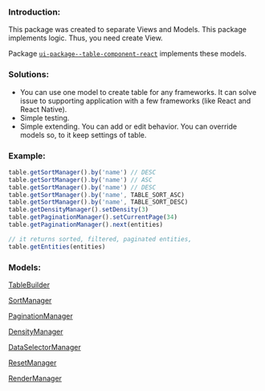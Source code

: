 ### Introduction:

This package was created to separate Views and Models. 
This package implements logic. Thus, you need create View.

Package [`ui-package--table-component-react`](https://www.npmjs.com/package/ui-package--table-component-react) implements these models. 

### Solutions: 
* You can use one model to create table for any frameworks. It can solve issue to supporting application with a few frameworks (like React and React Native). 
* Simple testing.
* Simple extending. You can add or edit behavior. You can override models so, to it keep settings of table.

### Example:

```javascript
table.getSortManager().by('name') // DESC
table.getSortManager().by('name') // ASC
table.getSortManager().by('name') // DESC
table.getSortManager().by('name', TABLE_SORT_ASC)
table.getSortManager().by('name', TABLE_SORT_DESC)
table.getDensityManager().setDensity(3)
table.getPaginationManager().setCurrentPage(34)
table.getPaginationManager().next(entities)

// it returns sorted, filtered, paginated entities, 
table.getEntities(entities)
```

### Models:
[TableBuilder](https://github.com/ui-package/table-component/blob/master/src/Builders/TableBuilder/readme.md)

[SortManager](https://github.com/ui-package/table-component/blob/master/src/Models/SortManager/readme.md)

[PaginationManager](https://github.com/ui-package/table-component/blob/master/src/Models/PaginationManager/readme.md)

[DensityManager](https://github.com/ui-package/table-component/blob/master/src/Models/DensityManager/readme.md)

[DataSelectorManager](https://github.com/ui-package/table-component/blob/master/src/Models/DataSelectorManager/readme.md)

[ResetManager](https://github.com/ui-package/table-component/blob/master/src/Models/ResetManager/readme.md)

[RenderManager](https://github.com/ui-package/table-component/blob/master/src/Models/RenderManager/readme.md)

